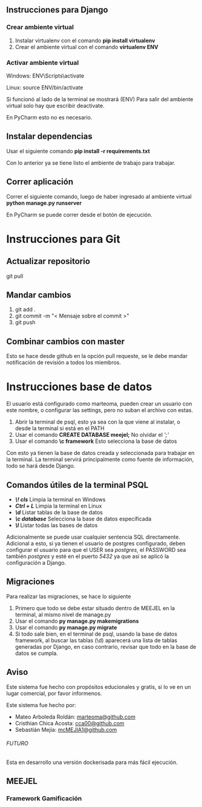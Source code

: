 
## Instrucciones para Django

### Crear ambiente virtual
1. Instalar virtualenv con el comando __pip install virtualenv__
2. Crear el ambiente virtual con el comando __virtualenv ENV__

### Activar ambiente virtual
Windows: ENV\Scripts\activate

Linux: source ENV/bin/activate

Si funcionó al lado de la terminal se mostrará (ENV)
Para salir del ambiente virtual solo hay que escribir deactivate.

En PyCharm esto no es necesario.


## Instalar dependencias
Usar el siguiente comando **pip install -r requirements.txt**

Con lo anterior ya se tiene listo el ambiente de trabajo para trabajar.

## Correr aplicación
Correr el siguiente comando, luego de haber ingresado al ambiente virtual
**python manage.py runserver**

En PyCharm se puede correr desde el botón de ejecución.

# Instrucciones para Git

## Actualizar repositorio
git pull

## Mandar cambios
1. git add .
2. git commit -m "< Mensaje sobre el commit >"
3. git push

## Combinar cambios con master
Esto se hace desde github en la opción pull requeste, se le debe mandar notificación de revisión a todos los miembros.

# Instrucciones base de datos

El usuario está configurado como marteoma, pueden crear un usuario con este nombre,
o configurar las settings, pero no suban el archivo con estas. 

1. Abrir la terminal de psql, esto ya sea con la que viene al instalar, o desde la terminal si está en el PATH
2. Usar el comando **CREATE DATABASE meejel;** No olvidar el _';'_
3. Usar el comando **\c framework** Esto selecciona la base de datos

Con esto ya tienen la base de datos creada y seleccionada para trabajar en la terminal.
La terminal servirá principalmente como fuente de información, todo se hará desde Django.

## Comandos útiles de la terminal PSQL

* **_\\! cls_** Limpia la terminal en Windows
* **_Ctrl + L_** Limpia la terminal en Linux
* **_\d_** Listar tablas de la base de datos
* **_\c database_** Selecciona la base de datos especificada
* **_\l_** Listar todas las bases de datos

Adicionalmente se puede usar cualquier sentencia SQL directamente.
Adicional a esto, si ya tienen el usuario de postgres configurado, deben configurar el usuario
para que el USER sea _postgres_, el PASSWORD sea también _postgres_ y esté en el puerto _5432_
ya que así se aplicó la configuración a Django.

## Migraciones

Para realizar las migraciones, se hace lo siguiente
1. Primero que todo se debe estar situado dentro de MEEJEL en la terminal, al mismo nivel de manage.py
2. Usar el comando **py manage.py makemigrations**
3. Usar el comando **py manage.py migrate**
4. Si todo sale bien, en el terminal de psql, usando la base de datos framework, al buscar las 
tablas (\\d) aparecerá una lista de tablas generadas por Django, en caso contrario, revisar que todo
en la base de datos se cumpla.

## Aviso

Este sistema fue hecho con propósitos educionales y gratis, si lo ve en un lugar comercial, por favor informenos.

Este sistema fue hecho por:
* Mateo Arboleda Roldán: marteoma@github.com
* Cristhian Chica Acosta: cca00@github.com
* Sebastián Mejía: mcMEJIA1@github.com


###### FUTURO

Esta en desarrollo una versión dockerisada para más fácil ejecución.
## MEEJEL
### Framework Gamificación

